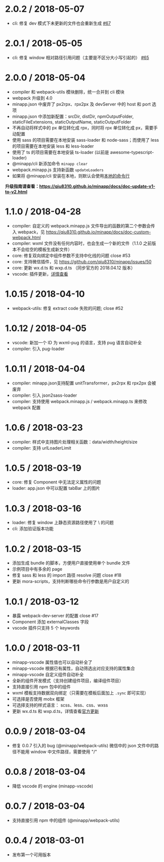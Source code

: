 2.0.2 / 2018-05-07
==================

* cli: 修复 dev 模式下未更新的文件也会重新生成 [#67](https://github.com/qiu8310/minapp/issues/67)

2.0.1 / 2018-05-05
==================

* cli: 修复 window 相对路径引用问题（主要是不区分大小写引起的） [#65](https://github.com/qiu8310/minapp/issues/65)


2.0.0 / 2018-05-04
==================

* compiler 和 webpack-utils 模块删除，统一合并到 cli 模块
* webpack 升级到 4.0
* minapp.json 中废弃了 px2rpx、rpx2px 及 devServer 中的 host 和 port 选项
* minapp.json 中添加新配置：srcDir, distDir, npmOutputFolder, staticFileExtensions, staticOutputName, staticOutputFolder
* 不再自动将样式中的 px 单位转化成 rpx，同时将 rpx 单位转化成 px，需要手动配置
* 使用 sass 的项目需要在本地安装 sass-loader 和 node-sass；而使用了 less 的项目需要在本地安装 less 和 less-loader
* 使用了 ts 的项目需要在本地安装 ts-loader (以前是 awesome-typescript-loader)
* @minapp/cli 新添加命令 `minapp clear`
* webpack.minapp.js 支持新函数 `updateLoaders`
* 如果将 @minapp/cli 安装在本地，则默认会使用[本地的命令行](https://github.com/qiu8310/minapp/issues/58)

**升级指南请查看：https://qiu8310.github.io/minapp/docs/doc-update-v1-to-v2.html**


1.1.0 / 2018-04-28
==================

* compiler: 自定义的 webpack.minapp.js 文件导出的函数的第二个参数会传入 webpack，见 https://qiu8310.github.io/minapp/docs/doc-custom-webpack.html
* compiler: wxml 文件没有任何内容时，也会生成一个新的文件（1.1.0 之前版本不会给空的模板生成新文件）
* core: 修复双向绑定中组件参数不支持中化线的问题 close #53
* core: 支持微信插件，见 https://github.com/qiu8310/minapp/issues/50
* core: 更新 wx.d.ts 和 wxp.d.ts （同步官方的 2018.04.12 版本）
* vscode: 插件更新，[详情查看](https://github.com/qiu8310/minapp/blob/master/packages/minapp-vscode/CHANGELOG.md)

1.0.15 / 2018-04-10
==================

* webpack-utils: 修复 extract code 失败的问题; close #52

1.0.12 / 2018-04-05
==================

* vscode: 新加一个 ID 为 wxml-pug 的语言，支持 pug 语言自动补全
* compiler: 引入 pug-loader

1.0.11 / 2018-04-04
==================

* compiler: minapp.json支持配置 unitTransformer，px2rpx 和 rpx2px 会被废弃
* compiler: 引入 json2sass-loader
* compiler: 支持使用 webpack.minapp.js / webpack.minapp.ts 来修改 webpack 配置

1.0.6 / 2018-03-23
==================

* compiler: 样式中支持图片处理相关函数：data/width/height/size
* compiler: 支持 urlLoaderLimit

1.0.5 / 2018-03-19
==================

* core: 修复 Component 中无法定义属性的问题
* loader: app.json 中可以配置 tabBar 上的图片


1.0.3 / 2018-03-16
==================

* loader: 修复 window 上静态资源路径使用了 \ 的问题
* cli: 添加验证版本功能


1.0.2 / 2018-03-15
==================

* 添加生成 bundle 的脚本，方便用户直接使用单个 bundle 文件
* 示例项目中有多余的 page
* 修复 sass 和 less 的 import 路径 resolve 问题 close #18
* 更新 mora-scripts，支持判断哪些命令行参数是用户自定义的

1.0.1 / 2018-03-12
==================

* 暴露 webpack-dev-server 的配置 close #17
* Component 添加 externalClasses 字段
* vscode 插件只支持 5 个 keywords

1.0.0 / 2018-03-11
==================

* minapp-vscode 属性值也可以自动补全了
* minapp-vscode 根据已有属性，自动筛选出对应支持的属性集合
* minapp-vscode 自定义组件自动补全
* 全新的组件开发模式（支持创建组件项目，编译组件项目）
* 支持直接引用 npm 包中的组件
* wxml 模板支持数据双向绑定（只需要在模板后面加上 `.sync` 即可实现）
* 可选择是否使用 mobx 框架
* 可选择支持的样式语言： scss、less、css、wxss
* 更新 wx.d.ts 和 wxp.d.ts，详情查看[官方更新](https://mp.weixin.qq.com/debug/wxadoc/dev/devtools/uplog.html#20180307-%E5%9F%BA%E7%A1%80%E5%BA%93%E6%9B%B4%E6%96%B0-1992)


0.0.9 / 2018-03-04
==================

* 修复 0.0.7 引入的 bug (@minapp/webpack-utils)
  微信中的 json 文件中的路径不能用 window 中文件路径，需要使用 "/"


0.0.8 / 2018-03-04
==================

* 降低 vscode 的 engine (minapp-vscode)


0.0.7 / 2018-03-04
==================

* 支持直接引用 npm 中的组件 (@minapp/webpack-utils)


0.0.4 / 2018-03-01
==================

* 发布第一个可用版本
